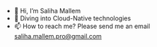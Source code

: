- 👋 Hi, I’m Saliha Mallem
- 🌱 Diving into Cloud-Native technologies
- 📫 How to reach me? Please send me an email saliha.mallem.pro@gmail.com
<!---
sali2801/sali2801 is a ✨ special ✨ repository because its `README.md` (this file) appears on your GitHub profile.
You can click the Preview link to take a look at your changes.
--->
